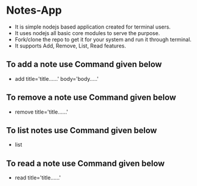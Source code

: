 # Notes-App
- It is simple nodejs based application created for terminal users.
- It uses nodejs all basic core modules to serve the purpose.
- Fork/clone the repo to get it for your system and run it through terminal.
- It supports Add, Remove, List, Read features.

## To add a note use Command given below 

- add title='title......' body='body.....'

## To remove a note use Command given below 

- remove title='title......' 

## To list notes use Command given below 

- list

## To read a note use Command given below 

- read title='title......'


